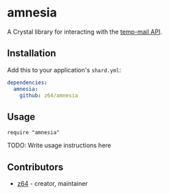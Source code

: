 # amnesia

A Crystal library for interacting with the [temp-mail API](https://temp-mail.org/en/api/).

## Installation


Add this to your application's `shard.yml`:

```yaml
dependencies:
  amnesia:
    github: z64/amnesia
```


## Usage


```crystal
require "amnesia"
```


TODO: Write usage instructions here


## Contributors

- [z64](https://github.com/[your-github-name]) - creator, maintainer
